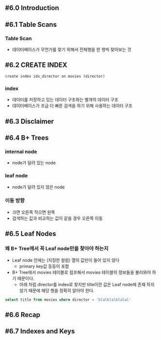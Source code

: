 ## #6.0 Introduction

## #6.1 Table Scans

### Table Scan
- 데이터베이스가 무언가를 찾기 위해서 전체행을 한 행씩 찾아보는 것

## #6.2 CREATE INDEX
`create index idx_director on movies (director)`

### index
- 데이터를 저장하고 있는 데이터 구조와는 별개의 데이터 구조
- 데이터베이스가 조금 더 빠른 검색을 하기 위해 사용하는 데이터 구조

## #6.3 Disclaimer

## #6.4 B+ Trees

### internal node
- node가 달려 있는 node

### leaf node
- node가 달려 있지 않은 node

### 이동 방향
- 크면 오른쪽 작으면 왼쪽
- 검색하는 값과 비교하는 값이 같을 경우 오른쪽 이동

## #6.5 Leaf Nodes

### 왜 B+ Tree에서 꼭 Leaf node만을 찾아야 하는지
- Leaf node 안에는 (지정한 컬럼) 열의 값만이 들어 있지 않다
	- primary key값 등등이 포함
- B+ Tree에서 movies 테이블로 점프해서 movies 테이블의 정보들을 불러와야 하기 때문이다.
	- 아래 처럼 director를 index로 찾지만 title이란 값은 Leaf node에 존재 하지 않기 때문에 해당 행을 정확히 알아야 한다.
```sql
select title from movies where director = 'blalblalblalal'
```

## #6.6 Recap

## #6.7 Indexes and Keys